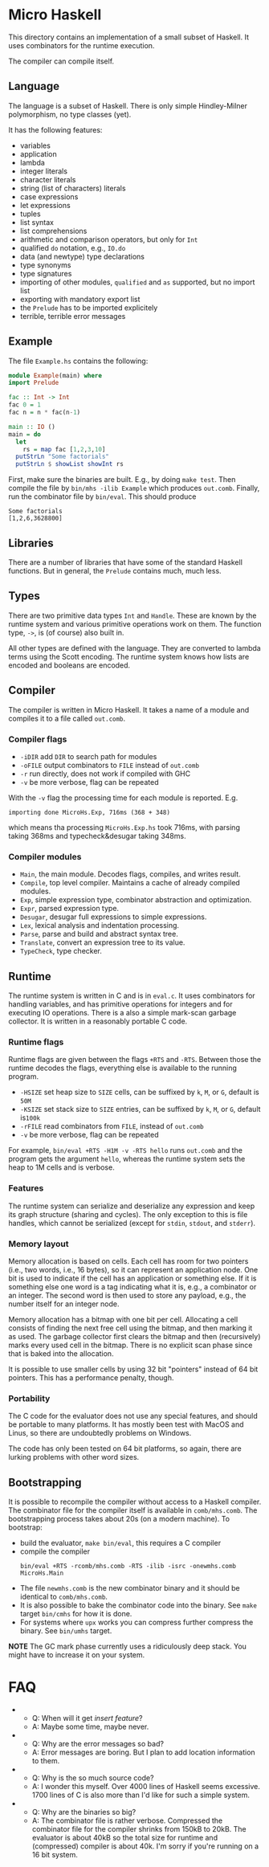 # Micro Haskell
This directory contains an implementation of a small subset of Haskell.
It uses combinators for the runtime execution.

The compiler can compile itself.

## Language
The language is a subset of Haskell.  There is only simple Hindley-Milner polymorphism,
no type classes (yet).

It has the following features:
* variables
* application
* lambda
* integer literals
* character literals
* string (list of characters) literals
* case expressions
* let expressions
* tuples
* list syntax
* list comprehensions
* arithmetic and comparison operators, but only for `Int`
* qualified `do` notation, e.g., `IO.do`
* data (and newtype) type declarations
* type synonyms
* type signatures
* importing of other modules, `qualified` and `as` supported, but no import list
* exporting with mandatory export list
* the `Prelude` has to be imported explicitely
* terrible, terrible error messages

## Example
The file `Example.hs` contains the following:
```Haskell
module Example(main) where
import Prelude

fac :: Int -> Int
fac 0 = 1
fac n = n * fac(n-1)

main :: IO ()
main = do
  let
    rs = map fac [1,2,3,10]
  putStrLn "Some factorials"
  putStrLn $ showList showInt rs
```

First, make sure the binaries are built.  E.g., by doing `make test`.
Then compile the file by `bin/mhs -ilib Example` which produces `out.comb`.
Finally, run the combinator file by `bin/eval`.
This should produce
```
Some factorials
[1,2,6,3628800]
```

## Libraries
There are a number of libraries that have some of the standard Haskell functions.
But in general, the `Prelude` contains much, much less.

## Types
There are two primitive data types `Int` and `Handle`.  These are known by the runtime system
and various primitive operations work on them.  The function type, `->`, is (of course) also built in.

All other types are defined with the language.  They are converted to lambda terms using
the Scott encoding.   The runtime system knows how lists are encoded and booleans are encoded.


## Compiler
The compiler is written in Micro Haskell.
It takes a name of a module and compiles it to a file called `out.comb`.

### Compiler flags
* `-iDIR` add `DIR` to search path for modules
* `-oFILE` output combinators to `FILE` instead of `out.comb`
* `-r` run directly, does not work if compiled with GHC
* `-v` be more verbose, flag can be repeated

With the `-v` flag the processing time for each module is reported.
E.g.
  ```
  importing done MicroHs.Exp, 716ms (368 + 348)
  ```
which means tha processing `MicroHs.Exp.hs` took 716ms,
with parsing taking 368ms and typecheck&desugar taking 348ms.

### Compiler modules

* `Main`, the main module.  Decodes flags, compiles, and writes result.
* `Compile`, top level compiler.  Maintains a cache of already compiled modules.
* `Exp`, simple expression type, combinator abstraction and optimization.
* `Expr`, parsed expression type.
* `Desugar`, desugar full expressions to simple expressions.
* `Lex`, lexical analysis and indentation processing.
* `Parse`, parse and build and abstract syntax tree.
* `Translate`, convert an expression tree to its value.
* `TypeCheck`, type checker.

## Runtime
The runtime system is written in C and is in `eval.c`.
It uses combinators for handling variables, and has primitive operations
for integers and for executing IO operations.
There is a also a simple mark-scan garbage collector.
It is written in a reasonably portable C code.

### Runtime flags
Runtime flags are given between the flags `+RTS` and `-RTS`.
Between those the runtime decodes the flags, everything else is available to
the running program.

* `-HSIZE` set heap size to `SIZE` cells, can be suffixed by `k`, `M`, or `G`, default is `50M`
* `-KSIZE` set stack size to `SIZE` entries, can be suffixed by `k`, `M`, or `G`, default is`100k`
* `-rFILE` read combinators from `FILE`, instead of `out.comb`
* `-v` be more verbose, flag can be repeated

For example, `bin/eval +RTS -H1M -v -RTS hello` runs `out.comb` and the program gets the argument `hello`,
whereas the runtime system sets the heap to 1M cells and is verbose.


### Features
The runtime system can serialize and deserialize any expression
and keep its graph structure (sharing and cycles).
The only exception to this is file handles, which cannot be serialized (except for `stdin`, `stdout`, and `stderr`).

### Memory layout
Memory allocation is based on cells.  Each cell has room for two pointers (i.e., two words, i.e., 16 bytes),
so it can represent an application node.  One bit is used to indicate if
the cell has an application or something else.  If it is something else one
word is a tag indicating what it is, e.g., a combinator or an integer.
The second word is then used to store any payload, e.g., the number itself for an integer node.

Memory allocation has a bitmap with one bit per cell.
Allocating a cell consists of finding the next free cell using the bitmap,
and then marking it as used.  The garbage collector first clears the bitmap
and then (recursively) marks every used cell in the bitmap.
There is no explicit scan phase since that is baked into the allocation.

It is possible to use smaller cells by using 32 bit "pointers" instead of 64 bit pointers.
This has a performance penalty, though.

### Portability
The C code for the evaluator does not use any special features, and should be
portable to many platforms.  It has mostly been test with MacOS and Linus,
so there are undoubtedly problems on Windows.

The code has only been tested on 64 bit platforms, so again, there are lurking problems
with other word sizes.

## Bootstrapping
It is possible to recompile the compiler without access to a Haskell compiler.
The combinator file for the compiler itself is available in `comb/mhs.comb`.
The bootstrapping process takes about 20s (on a modern machine).
To bootstrap:
 * build the evaluator, `make bin/eval`, this requires a C compiler
 * compile the compiler
   ```
   bin/eval +RTS -rcomb/mhs.comb -RTS -ilib -isrc -onewmhs.comb MicroHs.Main
   ```
 * The file `newmhs.comb` is the new combinator binary and it should be
   identical to `comb/mhs.comb`.
 * It is also possible to bake the combinator code into the binary.
   See `make` target `bin/cmhs` for how it is done.
 * For systems where `upx` works you can compress further compress
   the binary.  See `bin/umhs` target.

**NOTE** The GC mark phase currently uses a ridiculously deep stack.
You might have to increase it on your system.

# FAQ
* 
  * Q: When will it get _insert feature_?
  * A: Maybe some time, maybe never.
*
  * Q: Why are the error messages so bad?
  * A: Error messages are boring.  But I plan to add location information to them.
*
  * Q: Why is the so much source code?
  * A: I wonder this myself.  Over 4000 lines of Haskell seems excessive.
       1700 lines of C is also more than I'd like for such a simple system.
*
  * Q: Why are the binaries so big?
  * A: The combinator file is rather verbose.  Compressed the combinator file
       for the compiler shrinks from 150kB to 20kB.  The evaluator is about 40kB so
       the total size for runtime and (compressed) compiler is about 40k.
       I'm sorry if you're running on a 16 bit system.
